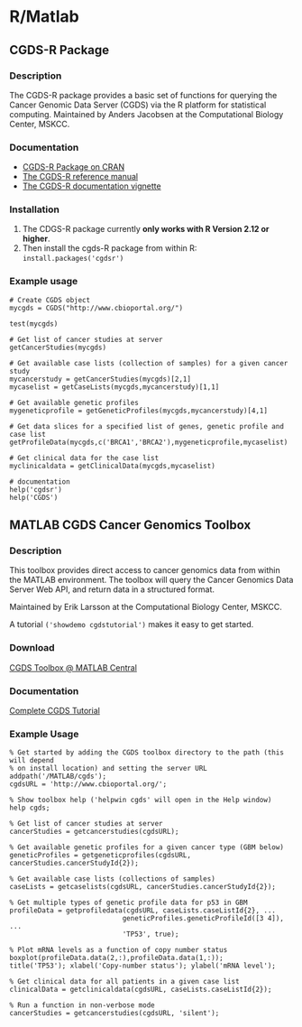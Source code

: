 # R/Matlab

## CGDS-R Package

### Description

The CGDS-R package provides a basic set of functions for querying the Cancer
Genomic Data Server (CGDS) via the R platform for statistical computing.
Maintained by Anders Jacobsen at the Computational Biology Center, MSKCC.

### Documentation

- [CGDS-R Package on CRAN](http://cran.r-project.org/web/packages/cgdsr/index.html)
- [The CGDS-R reference manual](http://cran.r-project.org/web/packages/cgdsr/cgdsr.pdf)
- [The CGDS-R documentation vignette](http://cran.r-project.org/web/packages/cgdsr/vignettes/cgdsr.pdf)

### Installation

1. The CDGS-R package currently **only works with R Version 2.12 or higher**.
2. Then install the cgds-R package from within R: `install.packages('cgdsr')`

### Example usage
```
# Create CGDS object
mycgds = CGDS("http://www.cbioportal.org/")

test(mycgds)

# Get list of cancer studies at server
getCancerStudies(mycgds)

# Get available case lists (collection of samples) for a given cancer study
mycancerstudy = getCancerStudies(mycgds)[2,1]
mycaselist = getCaseLists(mycgds,mycancerstudy)[1,1]

# Get available genetic profiles
mygeneticprofile = getGeneticProfiles(mycgds,mycancerstudy)[4,1]

# Get data slices for a specified list of genes, genetic profile and case list
getProfileData(mycgds,c('BRCA1','BRCA2'),mygeneticprofile,mycaselist)

# Get clinical data for the case list
myclinicaldata = getClinicalData(mycgds,mycaselist)

# documentation
help('cgdsr')
help('CGDS')
```

## MATLAB CGDS Cancer Genomics Toolbox

### Description
This toolbox provides direct access to cancer genomics data from within the
MATLAB environment. The toolbox will query the Cancer Genomics Data Server Web
API, and return data in a structured format.

Maintained by Erik Larsson at the Computational Biology Center, MSKCC.

A tutorial `('showdemo cgdstutorial')` makes it easy to get started.

### Download
[CGDS Toolbox @ MATLAB Central](http://www.mathworks.com/matlabcentral/fileexchange/31297-mskcc-cgds-cancer-genomics-toolbox)

### Documentation
[Complete CGDS Tutorial](http://www.mathworks.com/matlabcentral/fileexchange/31297-mskcc-cgds-cancer-genomics-toolbox/content/html/cgdstutorial.html)

### Example Usage
```
% Get started by adding the CGDS toolbox directory to the path (this will depend
% on install location) and setting the server URL
addpath('/MATLAB/cgds');
cgdsURL = 'http://www.cbioportal.org/';

% Show toolbox help ('helpwin cgds' will open in the Help window)
help cgds;

% Get list of cancer studies at server
cancerStudies = getcancerstudies(cgdsURL);

% Get available genetic profiles for a given cancer type (GBM below)
geneticProfiles = getgeneticprofiles(cgdsURL, cancerStudies.cancerStudyId{2});

% Get available case lists (collections of samples)
caseLists = getcaselists(cgdsURL, cancerStudies.cancerStudyId{2});

% Get multiple types of genetic profile data for p53 in GBM
profileData = getprofiledata(cgdsURL, caseLists.caseListId{2}, ...
                            geneticProfiles.geneticProfileId([3 4]), ...
                            'TP53', true);

% Plot mRNA levels as a function of copy number status
boxplot(profileData.data(2,:),profileData.data(1,:));
title('TP53'); xlabel('Copy-number status'); ylabel('mRNA level');

% Get clinical data for all patients in a given case list
clinicalData = getclinicaldata(cgdsURL, caseLists.caseListId{2});

% Run a function in non-verbose mode
cancerStudies = getcancerstudies(cgdsURL, 'silent');
```
